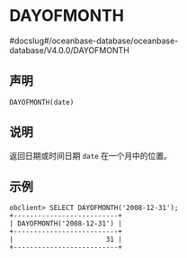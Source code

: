 DAYOFMONTH 
===============================
#docslug#/oceanbase-database/oceanbase-database/V4.0.0/DAYOFMONTH


声明 
-----------------------

```unknow
DAYOFMONTH(date)
```



说明 
-----------------------

返回日期或时间日期 `date` 在一个月中的位置。

示例 
-----------------------

```unknow
obclient> SELECT DAYOFMONTH('2008-12-31');
+--------------------------+
| DAYOFMONTH('2008-12-31') |
+--------------------------+
|                       31 |
+--------------------------+
```


